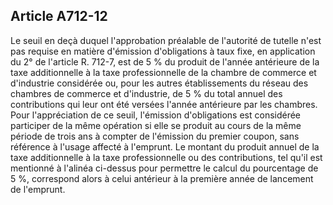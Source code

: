 Article A712-12
----
Le seuil en deçà duquel l'approbation préalable de l'autorité de tutelle n'est
pas requise en matière d'émission d'obligations à taux fixe, en application du
2° de l'article R. 712-7, est de 5 % du produit de l'année antérieure de la taxe
additionnelle à la taxe professionnelle de la chambre de commerce et d'industrie
considérée ou, pour les autres établissements du réseau des chambres de commerce
et d'industrie, de 5 % du total annuel des contributions qui leur ont été
versées l'année antérieure par les chambres. Pour l'appréciation de ce seuil,
l'émission d'obligations est considérée participer de la même opération si elle
se produit au cours de la même période de trois ans à compter de l'émission du
premier coupon, sans référence à l'usage affecté à l'emprunt. Le montant du
produit annuel de la taxe additionnelle à la taxe professionnelle ou des
contributions, tel qu'il est mentionné à l'alinéa ci-dessus pour permettre le
calcul du pourcentage de 5 %, correspond alors à celui antérieur à la première
année de lancement de l'emprunt.
